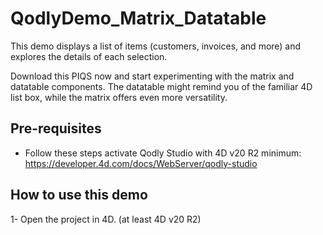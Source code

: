 # QodlyDemo_Matrix_Datatable

This demo displays a list of items (customers, invoices, and more) and explores the details of each selection.

Download this PIQS now and start experimenting with the matrix and datatable components. The datatable might remind you of the familiar 4D list box, while the matrix offers even more versatility.

## Pre-requisites

* Follow these steps activate Qodly Studio with 4D v20 R2 minimum: https://developer.4d.com/docs/WebServer/qodly-studio
    
## How to use this demo

1- Open the project in 4D. (at least 4D v20 R2)


